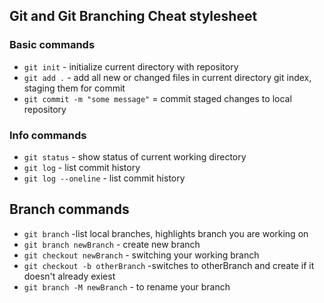 ## Git and Git Branching Cheat stylesheet

### Basic commands
* `git init` - initialize current directory with repository
* `git add .` - add all new or changed files in current directory git index, staging them for commit
* `git commit -m "some message"` = commit staged changes to local repository


### Info commands

* `git status` - show status of current working directory
* `git log` - list commit history
* `git log --oneline` - list commit history


## Branch commands
* `git branch` -list local branches, highlights branch you are working on
* `git branch newBranch` - create new branch
* `git checkout newBranch` - switching your working branch
* `git checkout -b otherBranch` -switches to otherBranch and create if it doesn't already exiest
* `git branch -M newBranch` - to rename your branch
